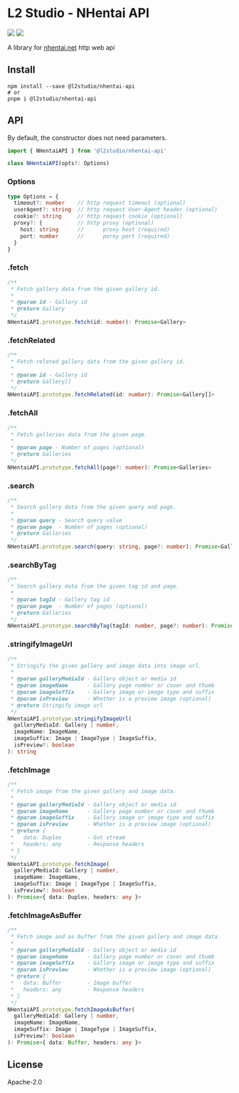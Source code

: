 # L2 Studio - NHentai API


<p>
<a href="https://github.com/l2studio/nhentai-api/actions"><img src="https://img.shields.io/github/workflow/status/l2studio/nhentai-api/CI?logo=github&style=flat-square"/></a>
<a href="https://www.npmjs.com/package/@l2studio/nhentai-api"><img src="https://img.shields.io/npm/v/@l2studio/nhentai-api?logo=npm&style=flat-square"/></a>
</p>


A library for [nhentai.net](https://nhentai.net) http web api

## Install

```shell
npm install --save @l2studio/nhentai-api
# or
pnpm i @l2studio/nhentai-api
```

## API

By default, the constructor does not need parameters.

```typescript
import { NHentaiAPI } from '@l2studio/nhentai-api'

class NHentaiAPI(opts?: Options)
```

### Options

```typescript
type Options = {
  timeout?: number    // http request timeout (optional)
  userAgent?: string  // http request User-Agent header (optional)
  cookie?: string     // http request cookie (optional)
  proxy?: {           // http proxy (optional)
    host: string      //      proxy host (required)
    port: number      //      porxy port (required)
  }
}
```

### .fetch

```typescript
/**
 * Fetch gallery data from the given gallery id.
 * 
 * @param id - Gallery id
 * @return Gallery
 */
NHentaiAPI.prototype.fetch(id: number): Promise<Gallery>
```

### .fetchRelated

```typescript
/**
 * Fetch related gallery data from the given gallery id.
 * 
 * @param id - Gallery id
 * @return Gallery[]
 */
NHentaiAPI.prototype.fetchRelated(id: number): Promise<Gallery[]>
```

### .fetchAll

```typescript
/**
 * Fetch galleries data from the given page.
 * 
 * @param page - Number of pages (optional)
 * @return Galleries
 */
NHentaiAPI.prototype.fetchAll(page?: number): Promise<Galleries>
```

### .search

```typescript
/**
 * Search gallery data from the given query and page.
 * 
 * @param query - Search query value
 * @param page  - Number of pages (optional)
 * @return Galleries
 */
NHentaiAPI.prototype.search(query: string, page?: number): Promise<Galleries>
```

### .searchByTag

```typescript
/**
 * Search gallery data from the given tag id and page.
 * 
 * @param tagId - Gallery tag id
 * @param page  - Number of pages (optional)
 * @return Galleries
 */
NHentaiAPI.prototype.searchByTag(tagId: number, page?: number): Promise<Galleries>
```

### .stringifyImageUrl

```typescript
/**
 * Stringify the given gallery and image data into image url.
 * 
 * @param galleryMediaId - Gallery object or media id
 * @param imageName      - Gallery page number or cover and thumb
 * @param imageSuffix    - Gallery image or image type and suffix
 * @param isPreview      - Whether is a preview image (optional)
 * @return Stringify image url
 */
NHentaiAPI.prototype.stringifyImageUrl(
  galleryMediaId: Gallery | number,
  imageName: ImageName,
  imageSuffix: Image | ImageType | ImageSuffix,
  isPreview?: boolean
): string
```

### .fetchImage

```typescript
/**
 * Fetch image from the given gallery and image data.
 * 
 * @param galleryMediaId - Gallery object or media id
 * @param imageName      - Gallery page number or cover and thumb
 * @param imageSuffix    - Gallery image or image type and suffix
 * @param isPreview      - Whether is a preview image (optional)
 * @return {
 *   data: Duplex        - Got stream
 *   headers: any        - Response headers
 * }
 */
NHentaiAPI.prototype.fetchImage(
  galleryMediaId: Gallery | number,
  imageName: ImageName,
  imageSuffix: Image | ImageType | ImageSuffix,
  isPreview?: boolean
): Promise<{ data: Duplex, headers: any }>
```

### .fetchImageAsBuffer

```typescript
/**
 * Fetch image and as buffer from the given gallery and image data.
 * 
 * @param galleryMediaId - Gallery object or media id
 * @param imageName      - Gallery page number or cover and thumb
 * @param imageSuffix    - Gallery image or image type and suffix
 * @param isPreview      - Whether is a preview image (optional)
 * @return {
 *   data: Buffer        - Image buffer
 *   headers: any        - Response headers
 * }
 */
NHentaiAPI.prototype.fetchImageAsBuffer(
  galleryMediaId: Gallery | number,
  imageName: ImageName,
  imageSuffix: Image | ImageType | ImageSuffix,
  isPreview?: boolean
): Promise<{ data: Buffer, headers: any }>
```

## License

Apache-2.0

